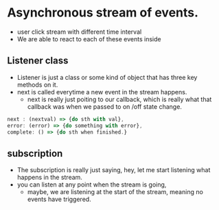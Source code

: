 # Asynchronous stream of events. 
* user click stream with different time interval 
* We are able to react to each of these events inside 
## Listener class 
* Listener is just a class or some kind of object that has three key methods on it. 
* next is called everytime a new event in the stream happens. 
    * next is really just poiting to our callback, which is really what that callback was when we passed to on /off state change.
```jsx
next : (nextval) => {do sth with val},
error: (error) => {do something with error},
complete: () => {do sth when finished.}
```
## subscription 
* The subscription is really just saying, hey, let me start listening what happens in the stream. 
* you can listen at any point when the stream is going, 
    * maybe, we are listening at the start of the stream, meaning no events have triggered. 
    